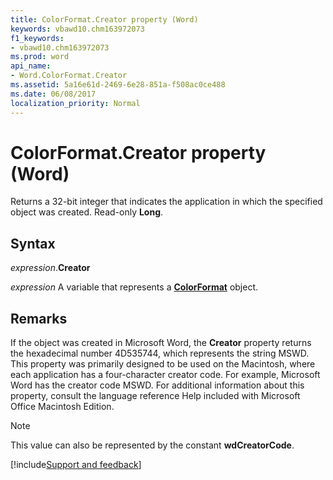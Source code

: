 ```yaml
---
title: ColorFormat.Creator property (Word)
keywords: vbawd10.chm163972073
f1_keywords:
- vbawd10.chm163972073
ms.prod: word
api_name:
- Word.ColorFormat.Creator
ms.assetid: 5a16e61d-2469-6e28-851a-f508ac0ce488
ms.date: 06/08/2017
localization_priority: Normal
---
```



# ColorFormat.Creator property (Word)

Returns a 32-bit integer that indicates the application in which the specified object was created. Read-only **Long**.


## Syntax

_expression_.**Creator**

_expression_ A variable that represents a **[ColorFormat](Word.ColorFormat.md)** object.


## Remarks

If the object was created in Microsoft Word, the **Creator** property returns the hexadecimal number 4D535744, which represents the string MSWD. This property was primarily designed to be used on the Macintosh, where each application has a four-character creator code. For example, Microsoft Word has the creator code MSWD. For additional information about this property, consult the language reference Help included with Microsoft Office Macintosh Edition.

> [!NOTE] 
> This value can also be represented by the constant **wdCreatorCode**.



[!include[Support and feedback](~/includes/feedback-boilerplate.md)]